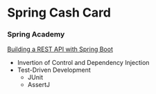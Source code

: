 # Spring Cash Card
### Spring Academy
[Building a REST API with Spring Boot](https://spring.academy/courses/building-a-rest-api-with-spring-boot)

- Invertion of Control and Dependency Injection
- Test-Driven Development
  - JUnit
  - AssertJ
